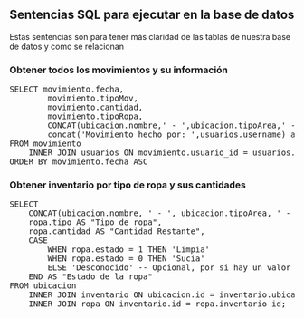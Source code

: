 
## Sentencias SQL para ejecutar en la base de datos

Estas sentencias son para tener más claridad de las tablas de nuestra base de datos y como se relacionan


### Obtener todos los movimientos y su información 
<pre>
SELECT movimiento.fecha,
        movimiento.tipoMov,
        movimiento.cantidad,
        movimiento.tipoRopa,
        CONCAT(ubicacion.nombre,' - ',ubicacion.tipoArea,' - ',ubicacion.departamento,' en el piso ',ubicacion.nivelPiso) as "Ubicacion",
        concat('Movimiento hecho por: ',usuarios.username) as "Responsable"
FROM movimiento 
    INNER JOIN usuarios ON movimiento.usuario_id = usuarios.id INNER JOIN ubicacion ON movimiento.ubicacion_id = ubicacion.id
ORDER BY movimiento.fecha ASC
</pre>

### Obtener inventario por tipo de ropa y sus cantidades

<pre>SELECT 
    CONCAT(ubicacion.nombre, ' - ', ubicacion.tipoArea, ' - ', ubicacion.departamento) AS "Ubicacion",
    ropa.tipo AS "Tipo de ropa",
    ropa.cantidad AS "Cantidad Restante",
    CASE 
        WHEN ropa.estado = 1 THEN 'Limpia'
        WHEN ropa.estado = 0 THEN 'Sucia'
        ELSE 'Desconocido' -- Opcional, por si hay un valor no esperado
    END AS "Estado de la ropa"
FROM ubicacion
    INNER JOIN inventario ON ubicacion.id = inventario.ubicacion_id
    INNER JOIN ropa ON inventario.id = ropa.inventario_id;
</pre>
